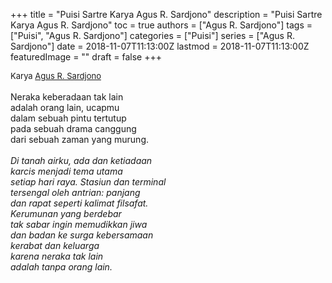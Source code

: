 +++
title = "Puisi Sartre Karya Agus R. Sardjono"
description = "Puisi Sartre Karya Agus R. Sardjono"
toc = true
authors = ["Agus R. Sardjono"]
tags = ["Puisi", "Agus R. Sardjono"]
categories = ["Puisi"]
series = ["Agus R. Sardjono"]
date = 2018-11-07T11:13:00Z
lastmod = 2018-11-07T11:13:00Z
featuredImage = ""
draft = false
+++

<div style="text-align: justify;">
<div style="font-size: small;">Karya <a href="/authors/agus-r.-sardjono/" target="_blank">Agus R. Sardjono</a></div><br />
Neraka keberadaan tak lain<br />adalah orang lain, ucapmu<br />dalam sebuah pintu tertutup<br />pada sebuah drama canggung<br />dari sebuah zaman yang murung.</i><br /><br /><i>Di tanah airku, ada dan ketiadaan<br />karcis menjadi tema utama<br />setiap hari raya. Stasiun dan terminal<br />tersengal oleh antrian: panjang<br />dan rapat seperti kalimat filsafat.<br />Kerumunan yang berdebar<br />tak sabar ingin memudikkan jiwa<br />dan badan ke surga kebersamaan<br />kerabat dan keluarga<br />karena neraka tak lain<br />adalah tanpa orang lain.</div>
